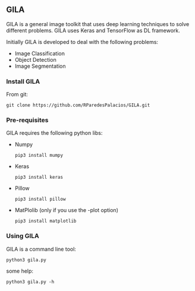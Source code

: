 
## GILA

GILA is a general image toolkit that uses deep learning techniques to solve different problems. GILA uses Keras and TensorFlow as DL framework.

Initially GILA is developed to deal with the following problems:

* Image Classification
* Object Detection
* Image Segmentation

### Install GILA

From git:

~~~shell
git clone https://github.com/RParedesPalacios/GILA.git
~~~

### Pre-requisites

GILA requires the following python libs:
  * Numpy
    ~~~shell
    pip3 install mumpy
    ~~~

  * Keras
    ~~~shell
    pip3 install keras
    ~~~
    
  * Pillow
    ~~~shell
    pip3 install pillow
    ~~~

  * MatPlolib (only if you use the -plot option)
    ~~~shell
    pip3 install matplotlib
    ~~~


### Using GILA

GILA is a command line tool:

~~~shell
python3 gila.py
~~~

some help:

~~~shell
python3 gila.py -h
~~~
